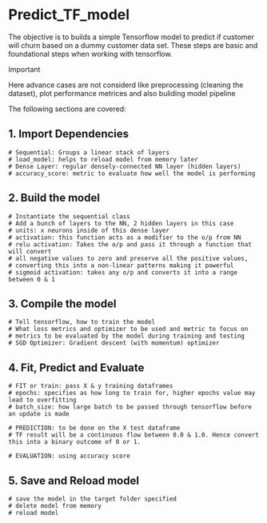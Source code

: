 # Predict_TF_model

The objective is to builds a simple Tensorflow model to predict if customer will churn based on a dummy customer data set.
These steps are basic and foundational steps when working with tensorflow.

>[!IMPORTANT]
> Here advance cases are not considerd like preprocessing (cleaning the dataset), plot performance metrices and also buliding model pipeline

The following sections are covered:

## 1.	Import Dependencies
```
# Sequential: Groups a linear stack of layers
# load_model: helps to reload model from memory later
# Dense Layer: regular densely-connected NN layer (hidden layers)
# accuracy_score: metric to evaluate how well the model is performing
```
## 2.	Build the model
```
# Instantiate the sequential class
# Add a bunch of layers to the NN, 2 hidden layers in this case
# units: x neurons inside of this dense layer
# activation: this function acts as a modifier to the o/p from NN
# relu activation: Takes the o/p and pass it through a function that will convert
# all negative values to zero and preserve all the positive values,
# converting this into a non-linear patterns making it powerful
# sigmoid activation: takes any o/p and converts it into a range between 0 & 1
```
## 3.	Compile the model
```
# Tell tensorflow, how to train the model
# What loss metrics and optimizer to be used and metric to focus on
# metrics to be evaluated by the model during training and testing
# SGD Optimizer: Gradient descent (with momentum) optimizer
```
## 4.	Fit, Predict and Evaluate
```
# FIT or train: pass X & y training dataframes
# epochs: specifies as how long to train for, higher epochs value may lead to overfitting
# batch_size: how large batch to be passed through tensorflow before an update is made

# PREDICTION: to be done on the X test dataframe
# TF result will be a continuous flow between 0.0 & 1.0. Hence convert this into a binary outcome of 0 or 1.

# EVALUATION: using accuracy score
```

## 5.	Save and Reload model
```
# save the model in the target folder specified
# delete model from memory
# reload model 
```

